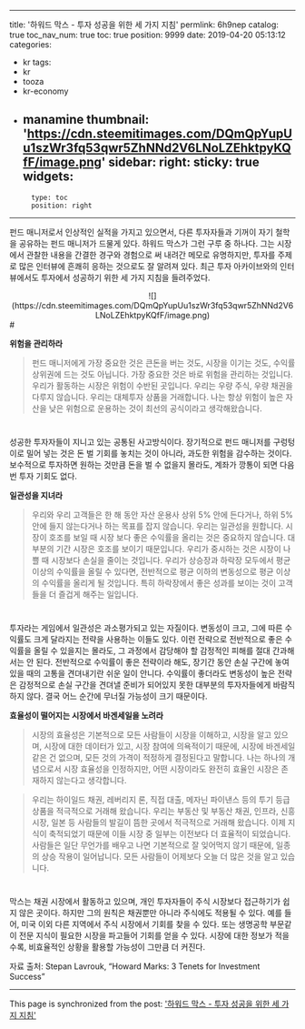 
---
title: '하워드 막스 - 투자 성공을 위한 세 가지 지침'
permlink: 6h9nep
catalog: true
toc_nav_num: true
toc: true
position: 9999
date: 2019-04-20 05:13:12
categories:
- kr
tags:
- kr
- tooza
- kr-economy
- manamine
thumbnail: 'https://cdn.steemitimages.com/DQmQpYupUu1szWr3fq53qwr5ZhNNd2V6LNoLZEhktpyKQfF/image.png'
sidebar:
    right:
        sticky: true
widgets:
    -
        type: toc
        position: right
---


펀드 매니저로서 인상적인 실적을 가지고 있으면서, 다른 투자자들과 기꺼이 자기 철학을 공유하는 펀드 매니저가 드물게 있다. 하워드 막스가 그런 구루 중 하나다. 그는 시장에서 관찰한 내용을 간결한 경구와 경험으로 써 내려간 메모로 유명하지만, 투자를 주제로 많은 인터뷰에 흔쾌히 응하는 것으로도 잘 알려져 있다. 최근 투자 아카이브와의 인터뷰에서도 투자에서 성공하기 위한 세 가지 지침을 들려주었다. 

<center>
![](https://cdn.steemitimages.com/DQmQpYupUu1szWr3fq53qwr5ZhNNd2V6LNoLZEhktpyKQfF/image.png)
</center>
 #

**위험을 관리하라**

>펀드 매니저에게 가장 중요한 것은 큰돈을 버는 것도, 시장을 이기는 것도, 수익률 상위권에 드는 것도 아닙니다. 가장 중요한 것은 바로 위험을 관리하는 것입니다. 우리가 활동하는 시장은 위험이 수반된 곳입니다. 우리는 우량 주식, 우량 채권을 다루지 않습니다. 우리는 대체투자 상품을 거래합니다. 나는 항상 위험이 높은 자산을 낮은 위험으로 운용하는 것이 최선의 공식이라고 생각해왔습니다.
#
성공한 투자자들이 지니고 있는 공통된 사고방식이다. 장기적으로 펀드 매니저를 구렁텅이로 밀어 넣는 것은 돈 벌 기회를 놓치는 것이 아니라, 과도한 위험을 감수하는 것이다. 보수적으로 투자하면 원하는 것만큼 돈을 벌 수 없을지 몰라도, 계좌가 깡통이 되면 다음번 투자 기회도 없다. 

 

**일관성을 지녀라**

>우리와 우리 고객들은 한 해 동안 자산 운용사 상위 5% 안에 든다거나, 하위 5% 안에 들지 않는다거나 하는 목표를 잡지 않습니다. 우리는 일관성을 원합니다. 시장이 호조를 보일 때 시장 보다 좋은 수익률을 올리는 것은 중요하지 않습니다. 대부분의 기간 시장은 호조를 보이기 때문입니다. 우리가 중시하는 것은 시장이 나쁠 때 시장보다 손실을 줄이는 것입니다. 우리가 상승장과 하락장 모두에서 평균 이상의 수익률을 올릴 수 있다면, 전반적으로 평균 이하의 변동성으로 평균 이상의 수익률을 올리게 될 것입니다. 특히 하락장에서 좋은 성과를 보이는 것이 고객들을 더 즐겁게 해주는 일입니다. 
#
투자라는 게임에서 일관성은 과소평가되고 있는 자질이다. 변동성이 크고, 그에 따른 수익률도 크게 달라지는 전략을 사용하는 이들도 있다. 이런 전략으로 전반적으로 좋은 수익률을 올릴 수 있을지는 몰라도, 그 과정에서 감당해야 할 감정적인 피해를 절대 간과해서는 안 된다. 전반적으로 수익률이 좋은 전략이라 해도, 장기간 동안 손실 구간에 놓여 있을 때의 고통을 견뎌내기란 쉬운 일이 안니다. 수익률이 좋더라도 변동성이 높은 전략은 감정적으로 손실 구간을 견뎌낼 준비가 되어있지 못한 대부분의 투자자들에게 바람직하지 않다. 결국 어느 순간에 무너질 가능성이 크기 때문이다. 

 

**효율성이 떨어지는 시장에서 바겐세일을 노려라**

>시장의 효율성은 기본적으로 모든 사람들이 시장을 이해하고, 시장을 알고 있으며, 시장에 대한 데이터가 있고, 시장 참여에 의욕적이기 때문에, 시장에 바겐세일 같은 건 없으며, 모든 것의 가격이 적정하게 결정된다고 말합니다. 나는 하나의 개념으로서 시장 효율성을 인정하지만, 어떤 시장이라도 완전히 효율인 시장은 존재하지 않는다고 생각합니다. 

 

>우리는 하이일드 채권, 레버리지 론, 직접 대출, 메자닌 파이낸스 등의 투기 등급 상품을 적극적으로 거래해 왔습니다. 우리는 부동산 및 부동산 채권, 인프라, 신흥 시장, 일본 등 사람들의 발길이 뜸한 곳에서 적극적으로 거래해 왔습니다. 이제 지식이 축적되었기 때문에 이들 시장 중 일부는 이전보다 더 효율적이 되었습니다. 사람들은 일단 무언가를 배우고 나면 기본적으로 잘 잊어먹지 않기 때문에, 일종의 상승 작용이 일어납니다. 모든 사람들이 어제보다 오늘 더 많은 것을 알고 있습니다. 
#
막스는 채권 시장에서 활동하고 있으며, 개인 투자자들이 주식 시장보다 접근하기가 쉽지 않은 곳이다. 하지만 그의 원칙은 채권뿐만 아니라 주식에도 적용될 수 있다. 예를 들어, 미국 이외 다른 지역에서 주식 시장에서 기회를 찾을 수 있다. 또는 생명공학 부문같이 전문 지식이 필요한 시장을 파고들어 기회를 얻을 수 있다. 시장에 대한 정보가 적을수록, 비효율적인 상황을 활용할 가능성이 그만큼 더 커진다.

 

자료 출처: Stepan Lavrouk, “Howard Marks: 3 Tenets for Investment Success”

- - -

This page is synchronized from the post: ['하워드 막스 - 투자 성공을 위한 세 가지 지침'](https://steemit.com/@pius.pius/6h9nep)
